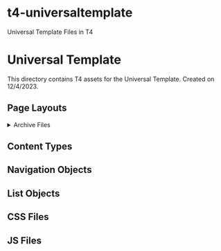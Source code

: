 # t4-universaltemplate
Universal Template Files in T4

# Universal Template

This directory contains T4 assets for the Universal Template. Created on 12/4/2023.

## Page Layouts

<details>
  <summary>Archive Files</summary>

  #### archive >> archive-header.shtml

* Name: Universal Template (ID: 699062)
* Description: Do not edit. This is the newest template used by newly developed sites.
* File Extension: Default
* Syntax Type:  HTML/XML
* Layout processor: T4 Standard Page
* Primary group: Administrators
* Shared groups: 
    * T4 Training Freelancers - Read only access
    * Freelancers - Read only access 

#### archive >> archive-footer.shtml

</details>

## Content Types

## Navigation Objects

## List Objects

## CSS Files

## JS Files